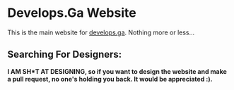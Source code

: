 # Develops.Ga Website
This is the main website for [develops.ga](https://develops.ga/). Nothing more or less...

## Searching For Designers:
**I AM SH\*T AT DESIGNING, so if you want to design the website and make a pull request, no one's holding you back. It would be appreciated :).**